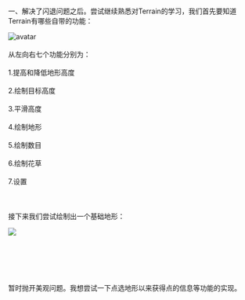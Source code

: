 </br>
</br>
一、解决了闪退问题之后。尝试继续熟悉对Terrain的学习，我们首先要知道Terrain有哪些自带的功能：

![avatar](https://i.loli.net/2018/05/31/5b0f81307273c.png)
</br>
</br>
从左向右七个功能分别为：</br></br>
1.提高和降低地形高度</br></br>2.绘制目标高度</br></br>3.平滑高度</br></br>4.绘制地形</br></br>5.绘制数目</br></br>6.绘制花草</br></br>7.设置
</br></br>
</br></br>
接下来我们尝试绘制出一个基础地形：

![](https://i.loli.net/2018/05/31/5b0f83c012893.png)

</br></br>
</br></br>

暂时抛开美观问题。我想尝试一下点选地形以来获得点的信息等功能的实现。

